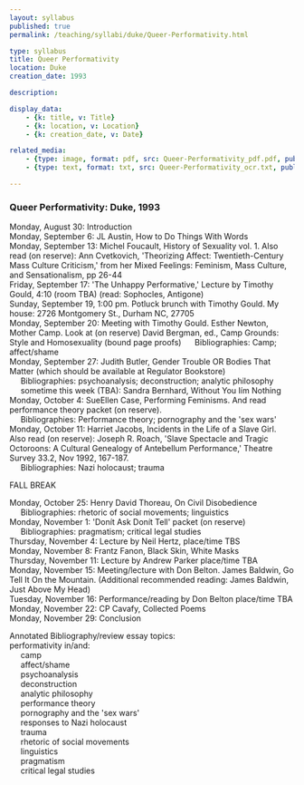 ```yaml
---
layout: syllabus
published: true
permalink: /teaching/syllabi/duke/Queer-Performativity.html

type: syllabus
title: Queer Performativity
location: Duke
creation_date: 1993

description:

display_data:
    - {k: title, v: Title}
    - {k: location, v: Location}
    - {k: creation_date, v: Date}

related_media:
    - {type: image, format: pdf, src: Queer-Performativity_pdf.pdf, public: true}
    - {type: text, format: txt, src: Queer-Performativity_ocr.txt, public: false}

---
```


### Queer Performativity: Duke, 1993

Monday, August 30: Introduction  
Monday, September 6:  JL Austin, How to Do Things With Words  
Monday, September 13: Michel Foucault, History of Sexuality vol. 1. Also read (on reserve): Ann Cvetkovich, 'Theorizing Affect: Twentieth-Century Mass Culture Criticism,' from her Mixed Feelings: Feminism, Mass Culture, and Sensationalism, pp 26-44  
Friday, September 17: 'The Unhappy Performative,' Lecture by Timothy Gould, 4:10 (room TBA) (read: Sophocles, Antigone)  
Sunday, September 19, 1:00 pm. Potluck brunch with Timothy Gould. My house: 2726 Montgomery St., Durham NC, 27705  
Monday, September 20: Meeting with Timothy Gould. Esther Newton, Mother Camp. Look at (on reserve) David Bergman, ed., Camp Grounds: Style and Homosexuality (bound page proofs)
&nbsp;&nbsp;&nbsp;&nbsp;&nbsp;Bibliographies: Camp; affect/shame  
Monday, September 27: Judith Butler, Gender Trouble OR Bodies That Matter (which should be available at Regulator Bookstore)  
&nbsp;&nbsp;&nbsp;&nbsp;&nbsp;Bibliographies: psychoanalysis; deconstruction; analytic philosophy  
&nbsp;&nbsp;&nbsp;&nbsp;&nbsp;sometime this week (TBA): Sandra Bernhard, Without You Iím Nothing  
Monday, October 4: SueEllen Case, Performing Feminisms. And read performance theory packet (on reserve).  
&nbsp;&nbsp;&nbsp;&nbsp;&nbsp;Bibliographies: Performance theory; pornography and the 'sex wars'  
Monday, October 11: Harriet Jacobs, Incidents in the Life of a Slave Girl. Also read (on reserve): Joseph R. Roach, 'Slave Spectacle and Tragic Octoroons: A Cultural Genealogy of Antebellum Performance,' Theatre Survey 33.2, Nov 1992, 167-187.  
&nbsp;&nbsp;&nbsp;&nbsp;&nbsp;Bibliographies: Nazi holocaust; trauma  
    
FALL BREAK

Monday, October 25: Henry David Thoreau, On Civil Disobedience  
&nbsp;&nbsp;&nbsp;&nbsp;&nbsp;Bibliographies: rhetoric of social movements; linguistics  
Monday, November 1: 'Donít Ask Donít Tell' packet (on reserve)  
&nbsp;&nbsp;&nbsp;&nbsp;&nbsp;Bibliographies: pragmatism; critical legal studies  
Thursday, November 4: Lecture by Neil Hertz, place/time TBS  
Monday, November 8: Frantz Fanon, Black Skin, White Masks  
Thursday, November 11: Lecture by Andrew Parker place/time TBA  
Monday, November 15: Meeting/lecture with Don Belton. James Baldwin, Go Tell It On the Mountain. (Additional recommended reading: James Baldwin, Just Above My Head)  
Tuesday, November 16: Performance/reading by Don Belton place/time TBA  
Monday, November 22: CP Cavafy, Collected Poems  
Monday, November 29: Conclusion  

Annotated Bibliography/review essay topics:  
performativity in/and:  
&nbsp;&nbsp;&nbsp;&nbsp;&nbsp;camp  
&nbsp;&nbsp;&nbsp;&nbsp;&nbsp;affect/shame  
&nbsp;&nbsp;&nbsp;&nbsp;&nbsp;psychoanalysis  
&nbsp;&nbsp;&nbsp;&nbsp;&nbsp;deconstruction  
&nbsp;&nbsp;&nbsp;&nbsp;&nbsp;analytic philosophy  
&nbsp;&nbsp;&nbsp;&nbsp;&nbsp;performance theory  
&nbsp;&nbsp;&nbsp;&nbsp;&nbsp;pornography and the 'sex wars'  
&nbsp;&nbsp;&nbsp;&nbsp;&nbsp;responses to Nazi holocaust  
&nbsp;&nbsp;&nbsp;&nbsp;&nbsp;trauma  
&nbsp;&nbsp;&nbsp;&nbsp;&nbsp;rhetoric of social movements  
&nbsp;&nbsp;&nbsp;&nbsp;&nbsp;linguistics  
&nbsp;&nbsp;&nbsp;&nbsp;&nbsp;pragmatism  
&nbsp;&nbsp;&nbsp;&nbsp;&nbsp;critical legal studies  
